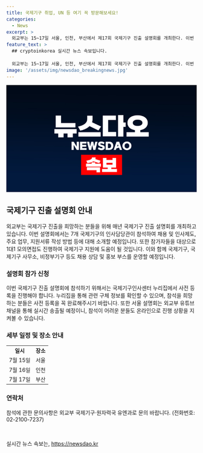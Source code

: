 ```yaml
---
title: 국제기구 취업, UN 등 여기 꼭 방문해보세요!
categories:
  - News
excerpt: >
  외교부는 15~17일 서울, 인천, 부산에서 제17회 국제기구 진출 설명회를 개최한다. 이번 설명회에는 7개 국제기구 인사담당관들이 참석하여 채용 및 인사제도, 업무 및 지원서류 작성 방법 등을 안내할 예정이다. 또한 참가자들은 1대1 모의면접을 진행하여 실제 면접 경험도 쌓을 수 있을 것으로 예상된다. 외교부는 국제기구 진출을 지원하기 위해 국제기구초급전문가(JPO)와 유엔자원봉사단(UNV) 파견, 국제기구인사센터를 통한 정보 제공 등을 계획 중이며, 이번 설명회에 사전등록 및 관련 정보 확인을 위해 국제기구인사센터 누리집(unrecruit.mofa.go.kr)을 통해 접수할 수 있다.
feature_text: >
  ## cryptoinkorea 실시간 뉴스 속보입니다.

  외교부는 15~17일 서울, 인천, 부산에서 제17회 국제기구 진출 설명회를 개최한다. 이번 설명회에는 7개 국제기구 인사담당관들이 참석하여 채용 및 인사제도, 업무 및 지원서류 작성 방법 등을 안내할 예정이다. 또한 참가자들은 1대1 모의면접을 진행하여 실제 면접 경험도 쌓을 수 있을 것으로 예상된다. 외교부는 국제기구 진출을 지원하기 위해 국제기구초급전문가(JPO)와 유엔자원봉사단(UNV) 파견, 국제기구인사센터를 통한 정보 제공 등을 계획 중이며, 이번 설명회에 사전등록 및 관련 정보 확인을 위해 국제기구인사센터 누리집(unrecruit.mofa.go.kr)을 통해 접수할 수 있다.
image: '/assets/img/newsdao_breakingnews.jpg'
---
```


<p><img src="/assets/img/newsdao_breakingnews.jpg" alt="cryptoinkorea 속보" /></p>

<h2 data-ke-size="size26">국제기구 진출 설명회 안내</h2>

<p data-ke-size="size16">외교부는 국제기구 진출을 희망하는 분들을 위해 매년 국제기구 진출 설명회를 개최하고 있습니다. 이번 설명회에서는 7개 국제기구의 인사담당관이 참석하여 채용 및 인사제도, 주요 업무, 지원서류 작성 방법 등에 대해 소개할 예정입니다. 또한 참가자들을 대상으로 1대1 모의면접도 진행하여 국제기구 지원에 도움이 될 것입니다. 이와 함께 국제기구, 국제기구 사무소, 비정부기구 등도 채용 상담 및 홍보 부스를 운영할 예정입니다. </p>

<h3><b>설명회 참가 신청</b></h3>

<p data-ke-size="size16">이번 국제기구 진출 설명회에 참석하기 위해서는 국제기구인사센터 누리집에서 사전 등록을 진행해야 합니다. 누리집을 통해 관련 구체 정보를 확인할 수 있으며, 참석을 희망하는 분들은 사전 등록을 꼭 완료해주시기 바랍니다. 또한 서울 설명회는 외교부 유튜브 채널을 통해 실시간 송출될 예정이니, 참석이 어려운 분들도 온라인으로 진행 상황을 지켜볼 수 있습니다. </p>

<h3><b>세부 일정 및 장소 안내</b></h3>

<table>
  <tr>
    <td style="text-align: center; height: 17px;"><b>일시</b></td>
    <td style="text-align: center; height: 17px;"><b>장소</b></td>
  </tr>
  <tr>
    <td style="text-align: center; height: 17px;">7월 15일</td>
    <td style="text-align: center; height: 17px;">서울</td>
  </tr>
  <tr>
    <td style="text-align: center; height: 17px;">7월 16일</td>
    <td style="text-align: center; height: 17px;">인천</td>
  </tr>
  <tr>
    <td style="text-align: center; height: 17px;">7월 17일</td>
    <td style="text-align: center; height: 17px;">부산</td>
  </tr>
</table>

<h3><b>연락처</b></h3>

<p data-ke-size="size16">참석에 관한 문의사항은 외교부 국제기구·원자력국 유엔과로 문의 바랍니다. (전화번호: 02-2100-7237)</p>

<p data-ke-size="size16">&nbsp;</p>
실시간 뉴스 속보는, <a href="https://newsdao.kr" rel="dofollow">https://newsdao.kr</a>


